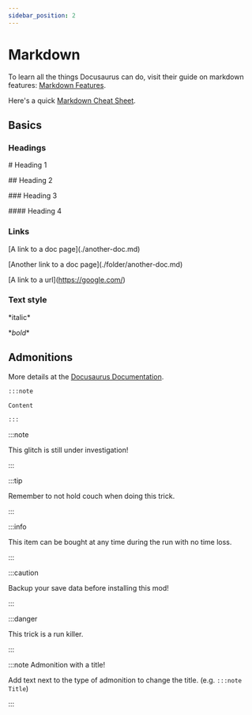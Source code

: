 ```yaml
---
sidebar_position: 2
---
```


# Markdown

To learn all the things Docusaurus can do, visit their guide on markdown features: [Markdown Features](https://docusaurus.io/docs/markdown-features).

Here's a quick [Markdown Cheat Sheet](https://www.markdownguide.org/cheat-sheet/).

## Basics

### Headings

\# Heading 1

\## Heading 2

\### Heading 3

\#### Heading 4

### Links

\[A link to a doc page](./another-doc.md)

\[Another link to a doc page](./folder/another-doc.md)

\[A link to a url](https://google.com/)

### Text style

\*italic*

\**bold**

## Admonitions

More details at the [Docusaurus Documentation](https://docusaurus.io/docs/markdown-features/admonitions).

```markdown
:::note

Content

:::
```

:::note

This glitch is still under investigation!

:::

:::tip

Remember to not hold couch when doing this trick.

:::

:::info

This item can be bought at any time during the run with no time loss.

:::

:::caution

Backup your save data before installing this mod!

:::

:::danger

This trick is a run killer.

:::

:::note Admonition with a title!

Add text next to the type of admonition to change the title. (e.g. `:::note Title`)

:::
